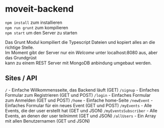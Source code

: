 # moveit-backend


```npm install``` zum installieren  
```npm run grunt``` zum kompilieren  
```npm start``` um den Server zu starten


Das Grunt Modul kompiliert die Typescript Dateien und kopiert alles an die richtige Stelle.  
Im Moment gibt der Server nur ein *Welcome* unter localhost:8080 aus, aber das Grundgrüst  
kann zu einem REST Server mit MongoDB anbindung umgebaut werden.


## Sites / API


```/``` - Einfache Willkommensseite, das Backend läuft (GET)
```/signup``` - Einfaches Formular zum Registrieren (GET und POST)
```/login``` - Einfaches Formular zum Anmelden (GET und POST)
```/home``` - Einfache home-Seite
```/newEvent``` - Einfaches Formular für ein neues Event (GET und POST)
```/myEvents``` - Alle Events, die der user erstellt hat (GET und JSON)
```/myEventsSubscriber``` - Alle Events, an denen der user teilnimmt (GET und JSON)
```/allUsers``` - Ein Array mit allen Benutzernamen (GET und JSON)
